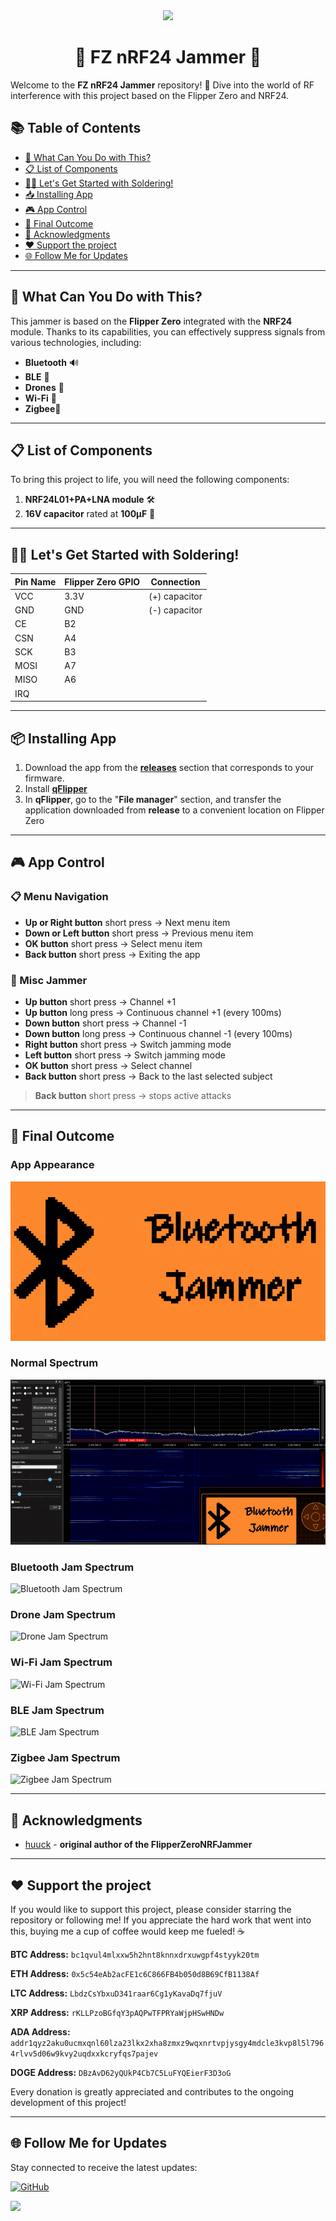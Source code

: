 <div align="center">
  <img src="https://avatars.githubusercontent.com/u/176677387" width="150" height="auto" />
  <h1> 🌟 FZ nRF24 Jammer 🌟 </h1>
</div>

Welcome to the **FZ nRF24 Jammer** repository! 🎉 Dive into the world of RF interference with this project based on the Flipper Zero and NRF24.



## 📚 Table of Contents
- [🚀 What Can You Do with This?](#-what-can-you-do-with-this)
- [📋 List of Components](#-list-of-components)
- [🧑‍🔧 Let's Get Started with Soldering!](#-lets-get-started-with-soldering)
- [📥 Installing App](#-Installing-App)
- [🎮 App Control ](#-App-Control)
- [🎉 Final Outcome](#-final-outcome)
- [🙏 Acknowledgments](#-acknowledgments)
- [❤️ Support the project](#-support-the-project)
- [🌐 Follow Me for Updates](#-follow-me-for-updates)

-----

## 🚀 What Can You Do with This?
This jammer is based on the **Flipper Zero** integrated with the **NRF24** module. Thanks to its capabilities, you can effectively suppress signals from various technologies, including:
- **Bluetooth** 🔊
- **BLE** 📱
- **Drones** 🚁
- **Wi-Fi** 📶
- **Zigbee**📡

-----

## 📋 List of Components
To bring this project to life, you will need the following components:
1. **NRF24L01+PA+LNA module** 🛠️
2. **16V capacitor** rated at **100µF** 🔋

-----

## 🧑‍🔧 Let's Get Started with Soldering!

| **Pin Name** | **Flipper Zero GPIO** | **Connection**       |
|--------------|-----------------------|----------------------|
| VCC          | 3.3V                  | (+) capacitor        |
| GND          | GND                   | (-) capacitor        |
| CE           | B2                    |                      |
| CSN          | A4                    |                      |
| SCK          | B3                    |                      |
| MOSI         | A7                    |                      |
| MISO         | A6                    |                      |
| IRQ          |                       |                      |

-----

## 📦 Installing App

1. Download the app from the **[releases](https://github.com/W0rthlessS0ul/FZ_nRF24_jammer/releases)** section that corresponds to your firmware.
2. Install **[qFlipper](https://flipperzero.one)**
3. In **qFlipper**, go to the "**File manager**" section, and transfer the application downloaded from **release** to a convenient location on Flipper Zero

-----

## 🎮 App Control 

### 📋 Menu Navigation
- **Up or Right button** short press → Next menu item
- **Down or Left button** short press → Previous menu item
- **OK button** short press → Select menu item
- **Back button** short press → Exiting the app

### 📡 Misc Jammer
- **Up button** short press → Channel +1
- **Up button** long press → Continuous channel +1 (every 100ms)
- **Down button** short press → Channel -1
- **Down button** long press → Continuous channel -1 (every 100ms)
- **Right button** short press → Switch jamming mode
- **Left button** short press → Switch jamming mode
- **OK button** short press → Select channel
- **Back button** short press → Back to the last selected subject

> **Back button** short press → stops active attacks

-----

## 🎉 Final Outcome

### App Appearance
![App Appearance](img/gif/app_appearance.gif)

### Normal Spectrum
![Normal Spectrum](img/gif/normal_spctr.gif)

### Bluetooth Jam Spectrum
![Bluetooth Jam Spectrum](img/gif/bluetooth_jam_spctr.gif)

### Drone Jam Spectrum
![Drone Jam Spectrum](img/gif/drone_jam_spctr.gif)

### Wi-Fi Jam Spectrum
![Wi-Fi Jam Spectrum](img/gif/wifi_jam_spctr.gif)

### BLE Jam Spectrum
![BLE Jam Spectrum](img/gif/ble_jam_spctr.gif)

### Zigbee Jam Spectrum
![Zigbee Jam Spectrum](img/gif/zigbee_jam_spctr.gif)

-----

## 🙏 Acknowledgments

- [huuck](https://github.com/huuck) - **original author of the FlipperZeroNRFJammer**

-----

## ❤️ Support the project

If you would like to support this project, please consider starring the repository or following me! If you appreciate the hard work that went into this, buying me a cup of coffee would keep me fueled! ☕ 

**BTC Address:** `bc1qvul4mlxxw5h2hnt8knnxdrxuwgpf4styyk20tm`

**ETH Address:** `0x5c54eAb2acFE1c6C866FB4b050d8B69CfB1138Af`

**LTC Address:** `LbdzCsYbxuD341raar6Cg1yKavaDq7fjuV`

**XRP Address:** `rKLLPzoBGfqY3pAQPwTFPRYaWjpHSwHNDw`

**ADA Address:** `addr1qyz2aku0ucmxqnl60lza23lkx2xha8zmxz9wqxnrtvpjysgy4mdcle3kvp8l5l7964rlvv5d06w9kvy2uqdxxkcryfqs7pajev`

**DOGE Address:** `DBzAvD62yQUkP4Cb7C5LuFYQEierF3D3oG`

Every donation is greatly appreciated and contributes to the ongoing development of this project!

---

## 🌐 Follow Me for Updates
Stay connected to receive the latest updates:

[![GitHub](https://img.shields.io/badge/GitHub-W0rthlessS0ul-181717?style=flat&logo=github&logoColor=white)](https://github.com/W0rthlessS0ul)

<img src="https://profile-counter.glitch.me/W0rthlessS0ul.FZ_nRF24_jammer/count.svg"/>
